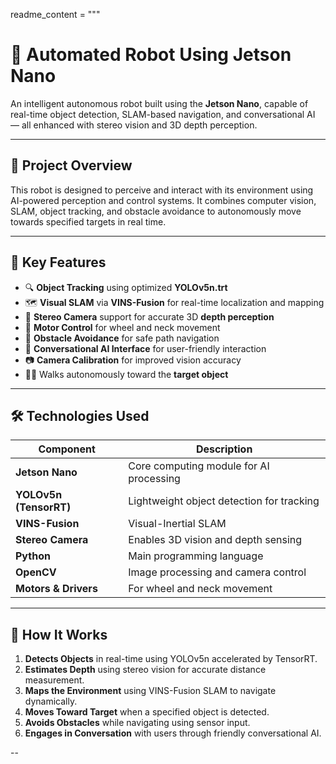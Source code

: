 
readme_content = """
# 🤖 Automated Robot Using Jetson Nano

An intelligent autonomous robot built using the **Jetson Nano**, capable of real-time object detection, SLAM-based navigation, and conversational AI — all enhanced with stereo vision and 3D depth perception.

---

## 🧠 Project Overview

This robot is designed to perceive and interact with its environment using AI-powered perception and control systems. It combines computer vision, SLAM, object tracking, and obstacle avoidance to autonomously move towards specified targets in real time.

---

## 🚀 Key Features

- 🔍 **Object Tracking** using optimized **YOLOv5n.trt**
- 🗺️ **Visual SLAM** via **VINS-Fusion** for real-time localization and mapping
- 👀 **Stereo Camera** support for accurate 3D **depth perception**
- 🤖 **Motor Control** for wheel and neck movement
- 🧭 **Obstacle Avoidance** for safe path navigation
- 🧠 **Conversational AI Interface** for user-friendly interaction
- 📷 **Camera Calibration** for improved vision accuracy
- 🚶‍♂️ Walks autonomously toward the **target object**

---

## 🛠️ Technologies Used

| Component            | Description                                |
|----------------------|--------------------------------------------|
| **Jetson Nano**      | Core computing module for AI processing    |
| **YOLOv5n (TensorRT)**| Lightweight object detection for tracking  |
| **VINS-Fusion**      | Visual-Inertial SLAM                       |
| **Stereo Camera**    | Enables 3D vision and depth sensing        |
| **Python**           | Main programming language                  |
| **OpenCV**           | Image processing and camera control        |
| **Motors & Drivers** | For wheel and neck movement                |

---

## 🧪 How It Works

1. **Detects Objects** in real-time using YOLOv5n accelerated by TensorRT.
2. **Estimates Depth** using stereo vision for accurate distance measurement.
3. **Maps the Environment** using VINS-Fusion SLAM to navigate dynamically.
4. **Moves Toward Target** when a specified object is detected.
5. **Avoids Obstacles** while navigating using sensor input.
6. **Engages in Conversation** with users through friendly conversational AI.


--

